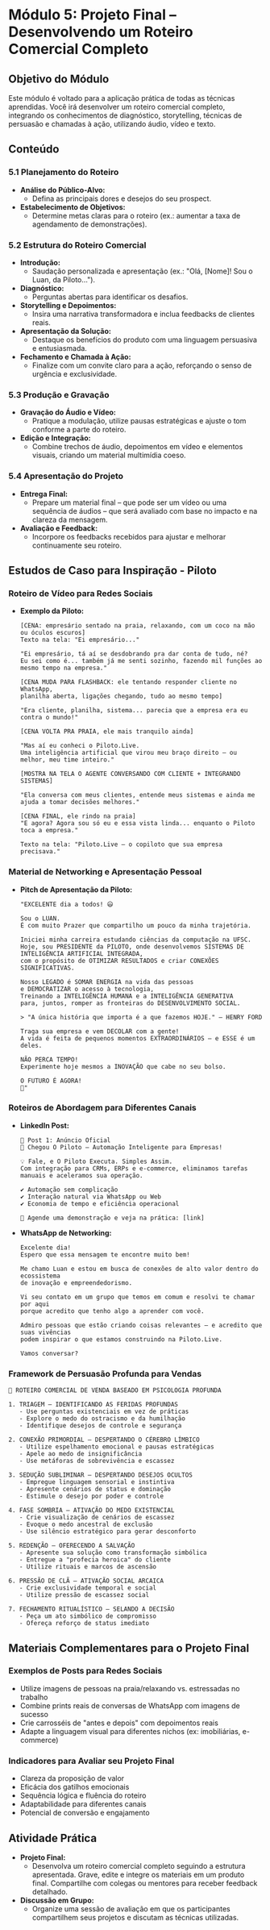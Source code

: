 # Módulo 5: Projeto Final – Desenvolvendo um Roteiro Comercial Completo

## Objetivo do Módulo
Este módulo é voltado para a aplicação prática de todas as técnicas aprendidas. Você irá desenvolver um roteiro comercial completo, integrando os conhecimentos de diagnóstico, storytelling, técnicas de persuasão e chamadas à ação, utilizando áudio, vídeo e texto.

## Conteúdo

### 5.1 Planejamento do Roteiro
- **Análise do Público-Alvo:**  
  - Defina as principais dores e desejos do seu prospect.
- **Estabelecimento de Objetivos:**  
  - Determine metas claras para o roteiro (ex.: aumentar a taxa de agendamento de demonstrações).

### 5.2 Estrutura do Roteiro Comercial
- **Introdução:**  
  - Saudação personalizada e apresentação (ex.: "Olá, [Nome]! Sou o Luan, da Piloto…").
- **Diagnóstico:**  
  - Perguntas abertas para identificar os desafios.
- **Storytelling e Depoimentos:**  
  - Insira uma narrativa transformadora e inclua feedbacks de clientes reais.
- **Apresentação da Solução:**  
  - Destaque os benefícios do produto com uma linguagem persuasiva e entusiasmada.
- **Fechamento e Chamada à Ação:**  
  - Finalize com um convite claro para a ação, reforçando o senso de urgência e exclusividade.

### 5.3 Produção e Gravação
- **Gravação do Áudio e Vídeo:**  
  - Pratique a modulação, utilize pausas estratégicas e ajuste o tom conforme a parte do roteiro.
- **Edição e Integração:**  
  - Combine trechos de áudio, depoimentos em vídeo e elementos visuais, criando um material multimídia coeso.

### 5.4 Apresentação do Projeto
- **Entrega Final:**  
  - Prepare um material final – que pode ser um vídeo ou uma sequência de áudios – que será avaliado com base no impacto e na clareza da mensagem.
- **Avaliação e Feedback:**  
  - Incorpore os feedbacks recebidos para ajustar e melhorar continuamente seu roteiro.

## Estudos de Caso para Inspiração - Piloto

### Roteiro de Vídeo para Redes Sociais
- **Exemplo da Piloto:**
  ```
  [CENA: empresário sentado na praia, relaxando, com um coco na mão ou óculos escuros]
  Texto na tela: "Ei empresário..."
  
  "Ei empresário, tá aí se desdobrando pra dar conta de tudo, né? 
  Eu sei como é... também já me senti sozinho, fazendo mil funções ao mesmo tempo na empresa."
  
  [CENA MUDA PARA FLASHBACK: ele tentando responder cliente no WhatsApp, 
  planilha aberta, ligações chegando, tudo ao mesmo tempo]
  
  "Era cliente, planilha, sistema... parecia que a empresa era eu contra o mundo!"
  
  [CENA VOLTA PRA PRAIA, ele mais tranquilo ainda]
  
  "Mas aí eu conheci o Piloto.Live.
  Uma inteligência artificial que virou meu braço direito — ou melhor, meu time inteiro."
  
  [MOSTRA NA TELA O AGENTE CONVERSANDO COM CLIENTE + INTEGRANDO SISTEMAS]
  
  "Ela conversa com meus clientes, entende meus sistemas e ainda me ajuda a tomar decisões melhores."
  
  [CENA FINAL, ele rindo na praia]
  "E agora? Agora sou só eu e essa vista linda... enquanto o Piloto toca a empresa."
  
  Texto na tela: "Piloto.Live – o copiloto que sua empresa precisava."
  ```

### Material de Networking e Apresentação Pessoal
- **Pitch de Apresentação da Piloto:**
  ```
  "EXCELENTE dia a todos! 😃

  Sou o LUAN.
  É com muito Prazer que compartilho um pouco da minha trajetória.

  Iniciei minha carreira estudando ciências da computação na UFSC.
  Hoje, sou PRESIDENTE da PILOTO, onde desenvolvemos SISTEMAS DE INTELIGÊNCIA ARTIFICIAL INTEGRADA, 
  com o propósito de OTIMIZAR RESULTADOS e criar CONEXÕES SIGNIFICATIVAS.

  Nosso LEGADO é SOMAR ENERGIA na vida das pessoas
  e DEMOCRATIZAR o acesso à tecnologia,
  Treinando a INTELIGÊNCIA HUMANA e a INTELIGÊNCIA GENERATIVA
  para, juntos, romper as fronteiras do DESENVOLVIMENTO SOCIAL.

  > "A única história que importa é a que fazemos HOJE." — HENRY FORD

  Traga sua empresa e vem DECOLAR com a gente!
  A vida é feita de pequenos momentos EXTRAORDINÁRIOS — e ESSE é um deles.

  NÃO PERCA TEMPO! 
  Experimente hoje mesmos a INOVAÇÃO que cabe no seu bolso.

  O FUTURO É AGORA!
  🚀"
  ```

### Roteiros de Abordagem para Diferentes Canais
- **LinkedIn Post:**
  ```
  📌 Post 1: Anúncio Oficial  
  🚀 Chegou O Piloto – Automação Inteligente para Empresas!  

  💡 Fale, e O Piloto Executa. Simples Assim.  
  Com integração para CRMs, ERPs e e-commerce, eliminamos tarefas manuais e aceleramos sua operação.  

  ✔ Automação sem complicação  
  ✔ Interação natural via WhatsApp ou Web  
  ✔ Economia de tempo e eficiência operacional  

  🔗 Agende uma demonstração e veja na prática: [link]
  ```

- **WhatsApp de Networking:**
  ```
  Excelente dia!
  Espero que essa mensagem te encontre muito bem!

  Me chamo Luan e estou em busca de conexões de alto valor dentro do ecossistema 
  de inovação e empreendedorismo.

  Vi seu contato em um grupo que temos em comum e resolvi te chamar por aqui 
  porque acredito que tenho algo a aprender com você.

  Admiro pessoas que estão criando coisas relevantes — e acredito que suas vivências 
  podem inspirar o que estamos construindo na Piloto.Live.

  Vamos conversar?
  ```

### Framework de Persuasão Profunda para Vendas
```
🚀 ROTEIRO COMERCIAL DE VENDA BASEADO EM PSICOLOGIA PROFUNDA

1. TRIAGEM – IDENTIFICANDO AS FERIDAS PROFUNDAS
   - Use perguntas existenciais em vez de práticas
   - Explore o medo do ostracismo e da humilhação
   - Identifique desejos de controle e segurança

2. CONEXÃO PRIMORDIAL – DESPERTANDO O CÉREBRO LÍMBICO
   - Utilize espelhamento emocional e pausas estratégicas
   - Apele ao medo de insignificância
   - Use metáforas de sobrevivência e escassez

3. SEDUÇÃO SUBLIMINAR – DESPERTANDO DESEJOS OCULTOS
   - Empregue linguagem sensorial e instintiva
   - Apresente cenários de status e dominação
   - Estimule o desejo por poder e controle

4. FASE SOMBRIA – ATIVAÇÃO DO MEDO EXISTENCIAL
   - Crie visualização de cenários de escassez
   - Evoque o medo ancestral de exclusão
   - Use silêncio estratégico para gerar desconforto

5. REDENÇÃO – OFERECENDO A SALVAÇÃO
   - Apresente sua solução como transformação simbólica
   - Entregue a "profecia heroica" do cliente
   - Utilize rituais e marcos de ascensão

6. PRESSÃO DE CLÃ – ATIVAÇÃO SOCIAL ARCAICA
   - Crie exclusividade temporal e social
   - Utilize pressão de escassez social

7. FECHAMENTO RITUALÍSTICO – SELANDO A DECISÃO
   - Peça um ato simbólico de compromisso
   - Ofereça reforço de status imediato
```

## Materiais Complementares para o Projeto Final

### Exemplos de Posts para Redes Sociais
- Utilize imagens de pessoas na praia/relaxando vs. estressadas no trabalho
- Combine prints reais de conversas de WhatsApp com imagens de sucesso
- Crie carrosséis de "antes e depois" com depoimentos reais
- Adapte a linguagem visual para diferentes nichos (ex: imobiliárias, e-commerce)

### Indicadores para Avaliar seu Projeto Final
- Clareza da proposição de valor
- Eficácia dos gatilhos emocionais
- Sequência lógica e fluência do roteiro
- Adaptabilidade para diferentes canais
- Potencial de conversão e engajamento

## Atividade Prática
- **Projeto Final:**  
  - Desenvolva um roteiro comercial completo seguindo a estrutura apresentada. Grave, edite e integre os materiais em um produto final. Compartilhe com colegas ou mentores para receber feedback detalhado.
- **Discussão em Grupo:**  
  - Organize uma sessão de avaliação em que os participantes compartilhem seus projetos e discutam as técnicas utilizadas.
